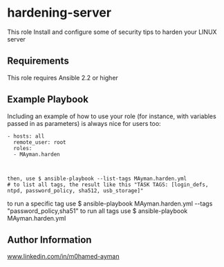 hardening-server
===============



This role Install and configure some of security tips to harden your LINUX server 

Requirements
------------

This role requires Ansible 2.2 or higher


Example Playbook
----------------

Including an example of how to use your role (for instance, with variables passed in as parameters) is always nice for users too:

	- hosts: all
      remote_user: root
      roles:
      - MAyman.harden

    

	then, use $ ansible-playbook --list-tags MAyman.harden.yml 
	# to list all tags, the result like this "TASK TAGS: [login_defs, ntpd, password_policy, sha512, usb_storage]" 
 
 to run a specific tag use $ ansible-playbook MAyman.harden.yml --tags "password_policy,sha51"
 to run all tags use $ ansible-playbook MAyman.harden.yml

Author Information
------------------

www.linkedin.com/in/m0hamed-ayman


